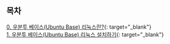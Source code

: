 
목차
-
[0. 우분투 베이스(Ubuntu Base) 리눅스란?](https://blog.naver.com/nms200299/222103783406){: target="_blank"}
<br>
[1. 우분투 베이스(Ubuntu Base) 리눅스 설치하기](https://blog.naver.com/nms200299/222104285105){: target="_blank"}

